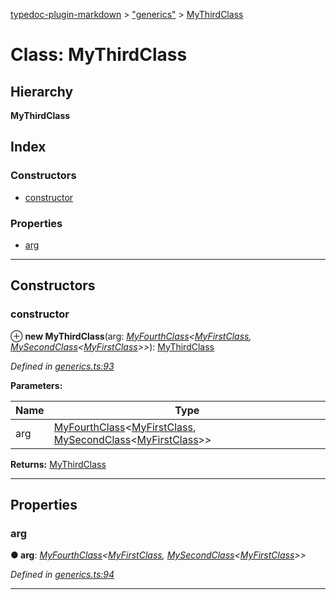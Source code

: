 [typedoc-plugin-markdown](../README.md) > ["generics"](../modules/_generics_.md) > [MyThirdClass](../classes/_generics_.mythirdclass.md)

# Class: MyThirdClass

## Hierarchy

**MyThirdClass**

## Index

### Constructors

* [constructor](_generics_.mythirdclass.md#constructor)

### Properties

* [arg](_generics_.mythirdclass.md#arg)

---

## Constructors

<a id="constructor"></a>

###  constructor

⊕ **new MyThirdClass**(arg: *[MyFourthClass](_generics_.myfourthclass.md)<[MyFirstClass](_generics_.myfirstclass.md), [MySecondClass](_generics_.mysecondclass.md)<[MyFirstClass](_generics_.myfirstclass.md)>>*): [MyThirdClass](_generics_.mythirdclass.md)

*Defined in [generics.ts:93](https://github.com/OutSystems/typedoc-plugin-markdown/blob/master/test/src/generics.ts#L93)*

**Parameters:**

| Name | Type |
| ------ | ------ |
| arg | [MyFourthClass](_generics_.myfourthclass.md)<[MyFirstClass](_generics_.myfirstclass.md), [MySecondClass](_generics_.mysecondclass.md)<[MyFirstClass](_generics_.myfirstclass.md)>> |

**Returns:** [MyThirdClass](_generics_.mythirdclass.md)

___

## Properties

<a id="arg"></a>

###  arg

**● arg**: *[MyFourthClass](_generics_.myfourthclass.md)<[MyFirstClass](_generics_.myfirstclass.md), [MySecondClass](_generics_.mysecondclass.md)<[MyFirstClass](_generics_.myfirstclass.md)>>*

*Defined in [generics.ts:94](https://github.com/OutSystems/typedoc-plugin-markdown/blob/master/test/src/generics.ts#L94)*

___


